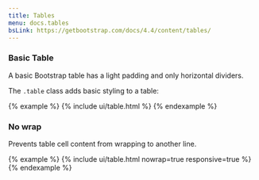 ```yaml
---
title: Tables
menu: docs.tables
bsLink: https://getbootstrap.com/docs/4.4/content/tables/
---
```


### Basic Table

A basic Bootstrap table has a light padding and only horizontal dividers.

The `.table` class adds basic styling to a table:

{% example %}
{% include ui/table.html %}
{% endexample %}

### No wrap

Prevents table cell content from wrapping to another line.

{% example %}
{% include ui/table.html nowrap=true responsive=true %}
{% endexample %}
